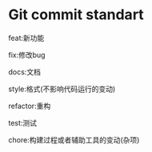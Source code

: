 # Git commit standart

feat:新功能

fix:修改bug

docs:文档

style:格式(不影响代码运行的变动)

refactor:重构

test:测试

chore:构建过程或者辅助工具的变动(杂项)